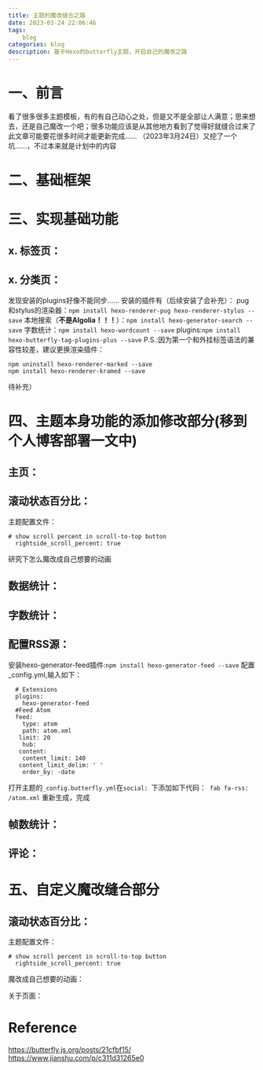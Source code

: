 ```yaml
---
title: 主题的魔改缝合之路
date: 2023-03-24 22:06:46
tags:
    blog
categories: blog
description: 基于Hexo的butterfly主题，开启自己的魔改之路
---
```

一、前言
====

看了很多很多主题模板，有的有自己动心之处，但是又不是全部让人满意；思来想去，还是自己魔改一个吧；很多功能应该是从其他地方看到了觉得好就缝合过来了
此文章可能要花很多时间才能更新完成……
（2023年3月24日）又挖了一个坑……，不过本来就是计划中的内容

二、基础框架
====


三、实现基础功能
====
x. 标签页：
---

x. 分类页：
---


发现安装的plugins好像不能同步……
安装的插件有（后续安装了会补充）：
pug和stylus的渲染器：`npm install hexo-renderer-pug hexo-renderer-stylus --save`
本地搜索（**不是Algolia！！！**）：`npm install hexo-generator-search --save`
字数统计：`npm install hexo-wordcount --save`
plugins:`npm install hexo-butterfly-tag-plugins-plus --save`
P.S.:因为第一个和外挂标签语法的兼容性较差，建议更换渲染插件：
```
npm uninstall hexo-renderer-marked --save
npm install hexo-renderer-kramed --save
```
待补充）

四、主题本身功能的添加修改部分(移到个人博客部署一文中)
====

主页：
---



滚动状态百分比：
---

主题配置文件：
```
# show scroll percent in scroll-to-top button
  rightside_scroll_percent: true
```
研究下怎么魔改成自己想要的动画



数据统计：
---





字数统计：
---



配置RSS源：
---

安装hexo-generator-feed插件:`npm install hexo-generator-feed --save`
配置_config.yml,输入如下：
```
  # Extensions
  plugins:
    hexo-generator-feed
  #Feed Atom
  feed:
    type: atom
    path: atom.xml
   limit: 20
    hub:
   content:
    content_limit: 140
   content_limit_delim: ' '
    order_by: -date
```
打开主题的`_config.butterfly.yml`在`social: `下添加如下代码：` fab fa-rss: /atom.xml`
重新生成，完成


帧数统计：
---

评论：
---

五、自定义魔改缝合部分
====

滚动状态百分比：
---

主题配置文件：
```
# show scroll percent in scroll-to-top button
  rightside_scroll_percent: true
```
魔改成自己想要的动画：

关于页面：


Reference
====
https://butterfly.js.org/posts/21cfbf15/
https://www.jianshu.com/p/c311d31265e0


